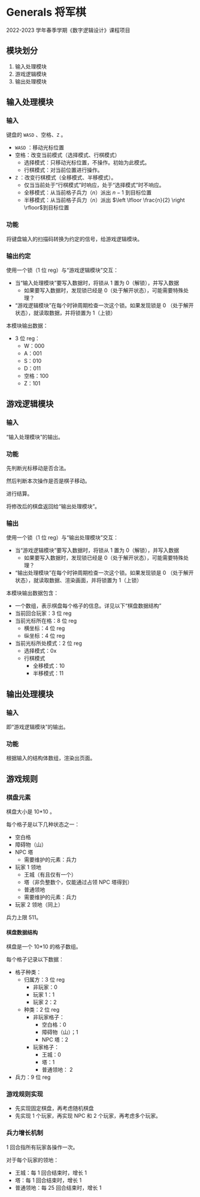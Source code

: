 # Generals 将军棋

2022-2023 学年春季学期《数字逻辑设计》课程项目

## 模块划分

1. 输入处理模块
2. 游戏逻辑模块
3. 输出处理模块

## 输入处理模块

### 输入

键盘的 `WASD` 、空格、`Z` 。

- `WASD` ：移动光标位置
- 空格：改变当前模式（选择模式、行棋模式）
  - 选择模式：只移动光标位置，不操作。初始为此模式。
  - 行棋模式：对当前位置进行操作。
- `Z` ：改变行棋模式（全移模式、半移模式）。
  - 仅当当前处于“行棋模式”时响应，处于“选择模式”时不响应。
  - 全移模式：从当前格子兵力（$n$）派出 $n-1$ 到目标位置
  - 半移模式：从当前格子兵力（$n$）派出 $\left \lfloor \frac{n}{2} \right \rfloor$到目标位置

### 功能

将键盘输入的扫描码转换为约定的信号，给游戏逻辑模块。

### 输出约定

使用一个锁（1 位 reg）与“游戏逻辑模块”交互：
- 当“输入处理模块”要写入数据时，将锁从 1 置为 0（解锁），并写入数据
  - 如果要写入数据时，发现锁已经是 0（处于解开状态），可能需要特殊处理？
- “游戏逻辑模块”在每个时钟周期检查一次这个锁。如果发现锁是 0 （处于解开状态），就读取数据，并将锁置为 1（上锁）

本模块输出数据：
- 3 位 reg：
  - W：000
  - A：001
  - S：010
  - D：011
  - 空格：100
  - Z：101

## 游戏逻辑模块

### 输入

“输入处理模块”的输出。

### 功能

先判断光标移动是否合法。

然后判断本次操作是否是棋子移动。

进行结算。

将修改后的棋盘返回给“输出处理模块”。

### 输出

使用一个锁（1 位 reg）与“输出处理模块”交互：
- 当“游戏逻辑模块”要写入数据时，将锁从 1 置为 0（解锁），并写入数据
  - 如果要写入数据时，发现锁已经是 0（处于解开状态），可能需要特殊处理？
- “输出处理模块”在每个时钟周期检查一次这个锁。如果发现锁是 0 （处于解开状态），就读取数据、渲染画面，并将锁置为 1（上锁）

本模块输出数据包含：

- 一个数组，表示棋盘每个格子的信息。详见以下“棋盘数据结构”
- 当前回合玩家：3 位 reg
- 当前光标所在格：8 位 reg
  - 横坐标：4 位 reg
  - 纵坐标：4 位 reg
- 当前光标所处模式：2 位 reg
  - 选择模式：0x
  - 行棋模式
    - 全移模式：10
    - 半移模式：11

## 输出处理模块

### 输入

即“游戏逻辑模块”的输出。

### 功能

根据输入的结构体数组，渲染出页面。



## 游戏规则

### 棋盘元素

棋盘大小是 10*10 。

每个格子是以下几种状态之一：

- 空白格
- 障碍物（山）
- NPC 塔
  - 需要维护的元素：兵力
- 玩家 1 领地
  - 王城（有且仅有一个）
  - 塔（非负整数个，仅能通过占领 NPC 塔得到）
  - 普通领地
  - 需要维护的元素：兵力
- 玩家 2 领地（同上）

兵力上限 511。

#### 棋盘数据结构

棋盘是一个 10*10 的格子数组。

每个格子记录以下数据：
- 格子种类：
  - 归属方：3 位 reg
    - 非玩家：0
    - 玩家 1：1
    - 玩家 2：2
  - 种类：2 位 reg
    - 非玩家格子：
      - 空白格：0
      - 障碍物（山）；1
      - NPC 塔：2
    - 玩家格子：
      - 王城：0
      - 塔：1
      - 普通领地： 2
- 兵力：9 位 reg

### 游戏规则实现

- 先实现固定棋盘，再考虑随机棋盘
- 先实现 1 个玩家，再实现 NPC 和 2 个玩家，再考虑多个玩家。


### 兵力增长机制

1 回合指所有玩家各操作一次。

对于每个玩家的领地：
- 王城：每 1 回合结束时，增长 1
- 塔：每 1 回合结束时，增长 1
- 普通领地：每 25 回合结束时，增长 1
